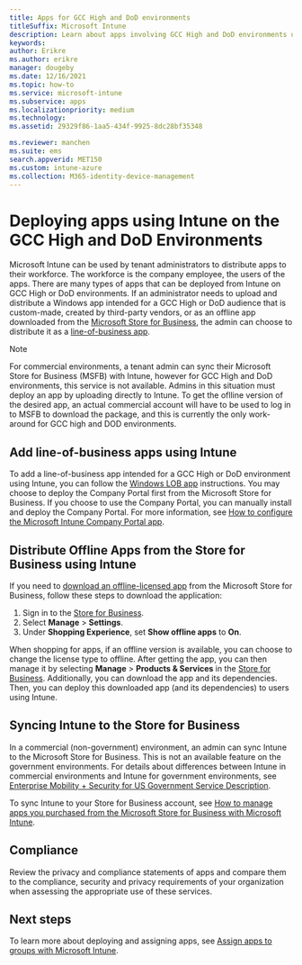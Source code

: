 ```yaml
---
title: Apps for GCC High and DoD environments
titleSuffix: Microsoft Intune
description: Learn about apps involving GCC High and DoD environments using Microsoft Intune.
keywords:
author: Erikre
ms.author: erikre
manager: dougeby
ms.date: 12/16/2021
ms.topic: how-to
ms.service: microsoft-intune
ms.subservice: apps
ms.localizationpriority: medium
ms.technology:
ms.assetid: 29329f86-1aa5-434f-9925-8dc28bf35348

ms.reviewer: manchen
ms.suite: ems
search.appverid: MET150
ms.custom: intune-azure
ms.collection: M365-identity-device-management
---
```


# Deploying apps using Intune on the GCC High and DoD Environments 

Microsoft Intune can be used by tenant administrators to distribute apps to their workforce. The workforce is the company employee, the users of the apps. There are many types of apps that can be deployed from Intune on GCC High or DoD environments. If an administrator needs to upload and distribute a Windows app intended for a GCC High or DoD audience that is custom-made, created by third-party vendors, or as an offline app downloaded from the [Microsoft Store for Business](https://businessstore.microsoft.com/store), the admin can choose to distribute it as a [line-of-business app](apps-add.md#app-types-in-microsoft-intune).  

> [!NOTE]
> For commercial environments, a tenant admin can sync their Microsoft Store for Business (MSFB) with Intune, however for GCC High and DoD environments, this service is not available. Admins in this situation must deploy an app by uploading directly to Intune. To get the oflline version of the desired app, an actual commercial account will have to be used to log in to MSFB to download the package, and this is currently the only work-around for GCC high and DOD environments.

## Add line-of-business apps using Intune 

To add a line-of-business app intended for a GCC High or DoD environment using Intune, you can follow the [Windows LOB app](lob-apps-windows.md) instructions. You may choose to deploy the Company Portal first from the Microsoft Store for Business. If you choose to use the Company Portal, you can manually install and deploy the Company Portal. For more information, see [How to configure the Microsoft Intune Company Portal app](company-portal-app.md). 

## Distribute Offline Apps from the Store for Business using Intune  

If you need to [download an offline-licensed app](/microsoft-store/distribute-offline-apps#download-an-offline-licensed-app) from the Microsoft Store for Business, follow these steps to download the application: 

1. Sign in to the [Store for Business](https://businessstore.microsoft.com/).
2. Select **Manage** > **Settings**.
3. Under **Shopping Experience**, set **Show offline apps** to **On**.

When shopping for apps, if an offline version is available, you can choose to change the license type to offline. After getting the app, you can then manage it by selecting **Manage** > **Products & Services** in the [Store for Business](https://businessstore.microsoft.com/). Additionally, you can download the app and its dependencies. Then, you can deploy this downloaded app (and its dependencies) to users using Intune.  

## Syncing Intune to the Store for Business 

In a commercial (non-government) environment, an admin can sync Intune to the Microsoft Store for Business. This is not an available feature on the government environments. For details about differences between Intune in commercial environments and Intune for government environments, see [Enterprise Mobility + Security for US Government Service Description](/enterprise-mobility-security/solutions/ems-govt-service-description).  

To sync Intune to your Store for Business account, see [How to manage apps you purchased from the Microsoft Store for Business with Microsoft Intune](windows-store-for-business.md).  

## Compliance 

Review the privacy and compliance statements of apps and compare them to the compliance, security and privacy requirements of your organization when assessing the appropriate use of these services.   

## Next steps

To learn more about deploying and assigning apps, see [Assign apps to groups with Microsoft Intune](apps-deploy.md).

